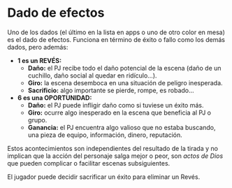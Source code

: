# Dado de efectos

Uno de los dados (el último en la lista en apps o uno de otro color en mesa) es el dado de efectos. Funciona en término de éxito o fallo como los demás dados, pero además:

* **1 es un REVÉS:**
  * **Daño:** el PJ recibe todo el daño potencial de la escena (daño de un cuchillo, daño social al quedar en ridículo…).
  * **Giro:** la escena desemboca en una situación de peligro inesperada.
  * **Sacrificio:** algo importante se pierde, rompe, es robado…
* **6 es una OPORTUNIDAD:**
  * **Daño:** el PJ puede infligir daño como si tuviese un éxito más.
  * **Giro:** ocurre algo inesperado en la escena que beneficia al PJ o grupo.
  * **Ganancia:** el PJ encuentra algo valioso que no estaba buscando, una pieza de equipo, información, dinero, reputación.

Estos acontecimientos son independientes del resultado de la tirada y no implican que la acción del personaje salga mejor o peor, son _actos de Dios_ que pueden complicar o facilitar escenas subsiguientes.

El jugador puede decidir sacrificar un éxito para eliminar un Revés.
